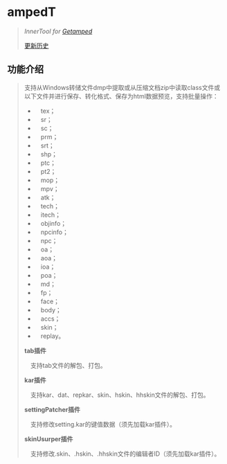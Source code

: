 # ampedT
>*InnerTool for [Getamped](http://bfo.sdo.com/)*
>
>[更新历史](WHATSNEW.md)
## 功能介绍
>支持从Windows转储文件dmp中提取或从压缩文档zip中读取class文件或以下文件并进行保存、转化格式、保存为html数据预览，支持批量操作：
>
>* 　tex；
>* 　sr；
>* 　sc；
>* 　prm；
>* 　srt；
>* 　shp；
>* 　ptc；
>* 　pt2；
>* 　mop；
>* 　mpv；
>* 　atk；
>* 　tech；
>* 　itech；
>* 　objinfo；
>* 　npcinfo；
>* 　npc；
>* 　oa；
>* 　aoa；
>* 　ioa；
>* 　poa；
>* 　md；
>* 　fp；
>* 　face；
>* 　body；
>* 　accs；
>* 　skin；
>* 　replay。
>
>**tab插件**
>
>　支持tab文件的解包、打包。
>
>**kar插件**
>
>　支持kar、dat、repkar、skin、hskin、hhskin文件的解包、打包。
>
>**settingPatcher插件**
>
>　支持修改setting.kar的键值数据（须先加载kar插件）。
>
>**skinUsurper插件**
>
>　支持修改.skin、.hskin、.hhskin文件的编辑者ID（须先加载kar插件）。
>
